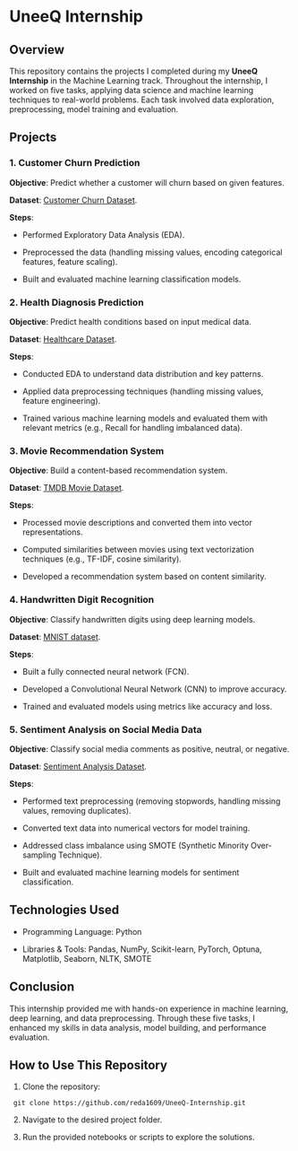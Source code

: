 # UneeQ Internship

## Overview

This repository contains the projects I completed during my **UneeQ Internship** in the Machine Learning track. Throughout the internship, I worked on five tasks, applying data science and machine learning techniques to real-world problems. Each task involved data exploration, preprocessing, model training and evaluation.

## Projects

### 1. **Customer Churn Prediction**

**Objective**: Predict whether a customer will churn based on given features.

**Dataset**: [Customer Churn Dataset](https://drive.google.com/file/d/1CfxQPAPqHcvwfR4hkaGcuTCkVQjHx11b/view).

**Steps**:

- Performed Exploratory Data Analysis (EDA).

- Preprocessed the data (handling missing values, encoding categorical features, feature scaling).

- Built and evaluated machine learning classification models.

### 2. **Health Diagnosis Prediction**

**Objective**: Predict health conditions based on input medical data.

**Dataset**: [Healthcare Dataset](https://drive.google.com/file/d/1u1hwp1Ph5oYsNau8GSWnDFr3fpR77IIi/view).

**Steps**:

- Conducted EDA to understand data distribution and key patterns.

- Applied data preprocessing techniques (handling missing values, feature engineering).

- Trained various machine learning models and evaluated them with relevant metrics (e.g., Recall for handling imbalanced data).

### 3. **Movie Recommendation System**

**Objective**: Build a content-based recommendation system.

**Dataset**: [TMDB Movie Dataset](https://www.kaggle.com/datasets/tmdb/tmdb-movie-metadata).

**Steps**:

- Processed movie descriptions and converted them into vector representations.

- Computed similarities between movies using text vectorization techniques (e.g., TF-IDF, cosine similarity).

- Developed a recommendation system based on content similarity.

### 4. **Handwritten Digit Recognition**

**Objective**: Classify handwritten digits using deep learning models.

**Dataset**: [MNIST dataset](https://drive.google.com/file/d/1pIEYL1WYpPauci75WVMO_aRJqMN8BaCV/view).

**Steps**:

- Built a fully connected neural network (FCN).

- Developed a Convolutional Neural Network (CNN) to improve accuracy.

- Trained and evaluated models using metrics like accuracy and loss.

### 5. **Sentiment Analysis on Social Media Data**

**Objective**: Classify social media comments as positive, neutral, or negative.

**Dataset**: [Sentiment Analysis Dataset](https://drive.google.com/file/d/1PM2DJX4Mpb9CBi2laPe76OFHa3k7_CiD/view).

**Steps**:

- Performed text preprocessing (removing stopwords, handling missing values, removing duplicates).

- Converted text data into numerical vectors for model training.

- Addressed class imbalance using SMOTE (Synthetic Minority Over-sampling Technique).

- Built and evaluated machine learning models for sentiment classification.

## **Technologies Used**

- Programming Language: Python

- Libraries & Tools: Pandas, NumPy, Scikit-learn, PyTorch, Optuna, Matplotlib, Seaborn, NLTK, SMOTE

## **Conclusion**

This internship provided me with hands-on experience in machine learning, deep learning, and data preprocessing. Through these five tasks, I enhanced my skills in data analysis, model building, and performance evaluation.

## **How to Use This Repository**

1. Clone the repository:

```
 git clone https://github.com/reda1609/UneeQ-Internship.git
```

2. Navigate to the desired project folder.

3. Run the provided notebooks or scripts to explore the solutions.